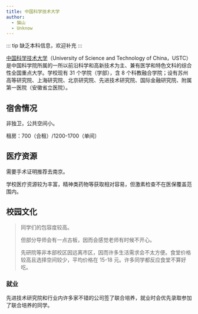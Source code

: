 ```yaml
---
title: 中国科学技术大学
author:
  - 猫山
  - Unknow
---
```


::: tip
缺乏本科信息，欢迎补充
:::

[中国科学技术大学](https://www.ustc.edu.cn)（University of Science and Technology of China，USTC）是中国科学院所属的一所以前沿科学和高新技术为主、兼有医学和特色文科的综合性全国重点大学。学校现有 31 个学院（学部），含 8 个科教融合学院；设有苏州高等研究院、上海研究院、北京研究院、先进技术研究院、国际金融研究院、附属第一医院（安徽省立医院）。

## 宿舍情况

非独卫，公共空间小。

租房：700（合租）/1200-1700（单间）

## 医疗资源

需要手术证明推荐去南京。

学校医疗资源较为丰富，精神类药物等获取相对容易，但激素检查不在医保覆盖范围内。

## 校园文化

> 同学们的包容度较高。
>
> 但部分导师会有一点古板，因而会感觉老师有时候不开心。
>
> 先研院等非本部校区因远离市区，因而许多生活需求会不太方便。食堂价格较高且选择空间较少，平均价格在 15-18 元。许多同学都反应食堂不算好吃。

### 就业

先进技术研究院和行业内许多家不错的公司签了联合培养，就业时会优先录取参加了联合培养的同学。
